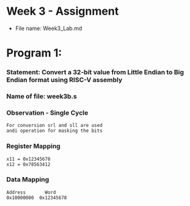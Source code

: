 # Week 3 - Assignment

- File name: Week3_Lab.md
# Program 1: 
### Statement: Convert a 32-bit value from Little Endian to Big Endian format using RISC-V assembly
### Name of file: week3b.s


### Observation - Single Cycle
    For conversion srl and sll are used 
    andi operation for masking the bits 
    
### Register Mapping
    x11 = 0x12345678
    x12 = 0x78563412

### Data Mapping
    Address       Word 
    0x10000000  0x12345678



